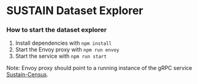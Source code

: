 # SUSTAIN Dataset Explorer

### How to start the dataset explorer
1. Install dependencies with `npm install`
2. Start the Envoy proxy with `npm run envoy`
3. Start the service with `npm run start`


Note: Envoy proxy should point to a running instance of the gRPC service 
[Sustain-Census](https://github.com/Project-Sustain/sustain-census).